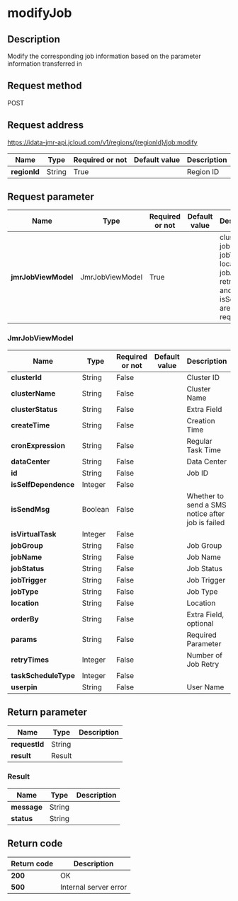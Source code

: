 # modifyJob


## Description
Modify the corresponding job information based on the parameter information transferred in

## Request method
POST

## Request address
https://idata-jmr-api.jcloud.com/v1/regions/{regionId}/job:modify

|Name|Type|Required or not|Default value|Description|
|---|---|---|---|---|
|**regionId**|String|True||Region ID|

## Request parameter
|Name|Type|Required or not|Default value|Description|
|---|---|---|---|---|
|**jmrJobViewModel**|JmrJobViewModel|True||clusterId, jobName, jobType, location, jobArgs, retryTimes and isSendMsg are required|

### JmrJobViewModel
|Name|Type|Required or not|Default value|Description|
|---|---|---|---|---|
|**clusterId**|String|False||Cluster ID|
|**clusterName**|String|False||Cluster Name|
|**clusterStatus**|String|False||Extra Field|
|**createTime**|String|False||Creation Time|
|**cronExpression**|String|False||Regular Task Time|
|**dataCenter**|String|False||Data Center|
|**id**|String|False||Job ID|
|**isSelfDependence**|Integer|False|||
|**isSendMsg**|Boolean|False||Whether to send a SMS notice after job is failed|
|**isVirtualTask**|Integer|False|||
|**jobGroup**|String|False||Job Group|
|**jobName**|String|False||Job Name|
|**jobStatus**|String|False||Job Status|
|**jobTrigger**|String|False||Job Trigger|
|**jobType**|String|False||Job Type|
|**location**|String|False||Location|
|**orderBy**|String|False||Extra Field, optional|
|**params**|String|False||Required Parameter|
|**retryTimes**|Integer|False||Number of Job Retry|
|**taskScheduleType**|Integer|False|||
|**userpin**|String|False||User Name|

## Return parameter
|Name|Type|Description|
|---|---|---|
|**requestId**|String||
|**result**|Result||


### Result
|Name|Type|Description|
|---|---|---|
|**message**|String||
|**status**|String||

## Return code
|Return code|Description|
|---|---|
|**200**|OK|
|**500**|Internal server error|

